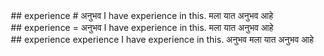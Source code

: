 <option 01>
## experience 
# अनुभव


I have **experience** in this.

मला यात **अनुभव** आहे

---
<option 02>
## experience = अनुभव

|I have **experience** in this.|
|---|
|मला यात **अनुभव** आहे|

---
<option 03>
## experience

|experience|I have **experience** in this.|
|---|---|
|अनुभव|मला यात **अनुभव** आहे|

---
